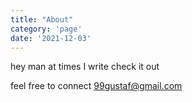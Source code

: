 ```yaml
---
title: "About"
category: 'page'
date: '2021-12-03'
---
```


hey man at times I write check it out

feel free to connect 99gustaf@gmail.com
